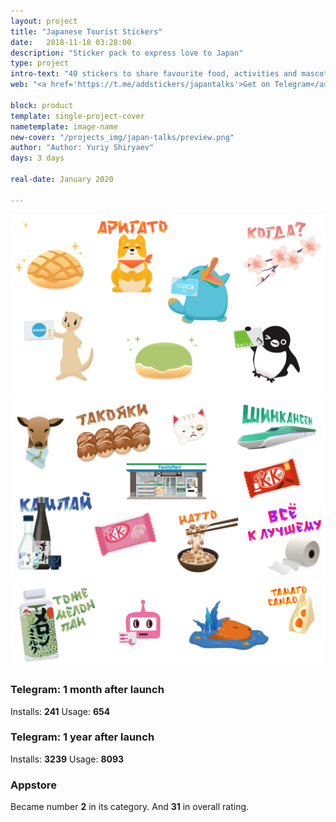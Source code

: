 ```yaml
---
layout: project
title: "Japanese Tourist Stickers"
date:   2018-11-18 03:28:00
description: "Sticker pack to express love to Japan"
type: project
intro-text: "40 stickers to share favourite food, activities and mascots."
web: "<a href='https://t.me/addstickers/japantalks'>Get on Telegram</a> & <a href='https://apps.apple.com/cz/app/melonpan/id1520175595?app=messages'>Get on AppStore</a>"

block: product
template: single-project-cover
nametemplate: image-name
new-cover: "/projects_img/japan-talks/preview.png"
author: "Author: Yuriy Shiryaev"
days: 3 days

real-date: January 2020

---
```


<span class="p1000">![Japan  tourist talks telegram stickers](/projects_img/japan-talks/stickers.png)</span>
<span class="p1000">![Japan  tourist talks telegram stickers](/projects_img/japan-talks/stickers2.png)</span>
<span class="p1000">![Japan  tourist talks telegram stickers](/projects_img/japan-talks/stickers3.png)</span>

### Telegram: 1 month after launch

Installs: **241**      Usage: **654**

### Telegram: 1 year after launch

Installs: **3239**      Usage: **8093**

### Appstore

Became number **2** in its category. And **31** in overall rating.